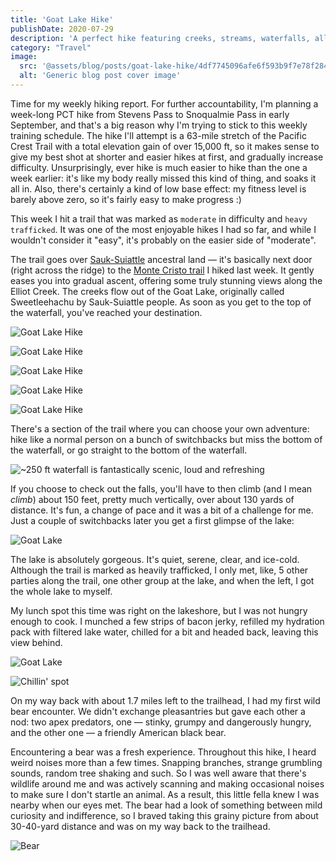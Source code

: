 ```yaml
---
title: 'Goat Lake Hike'
publishDate: 2020-07-29
description: 'A perfect hike featuring creeks, streams, waterfalls, all kinds of forests, from birch to brush to old growth, and the payoff is one of the most beautiful lakes out there.'
category: "Travel"
image:
  src: '@assets/blog/posts/goat-lake-hike/4df7745096afe6f593b9f7e78f28443e972c0637-1600x1200.jpg'
  alt: 'Generic blog post cover image'
---
```


Time for my weekly hiking report. For further accountability, I'm planning a week-long PCT hike from Stevens Pass to Snoqualmie Pass in early September, and that's a big reason why I'm trying to stick to this weekly training schedule. The hike I'll attempt is a 63-mile stretch of the Pacific Crest Trail with a total elevation gain of over 15,000 ft, so it makes sense to give my best shot at shorter and easier hikes at first, and gradually increase difficulty. Unsurprisingly, ever hike is much easier to hike than the one a week earlier: it's like my body really missed this kind of thing, and soaks it all in. Also, there's certainly a kind of low base effect: my fitness level is barely above zero, so it's fairly easy to make progress :)

This week I hit a trail that was marked as `moderate` in difficulty and `heavy trafficked`. It was one of the most enjoyable hikes I had so far, and while I wouldn't consider it "easy", it's probably on the easier side of "moderate".

The trail goes over [Sauk-Suiattle](https://en.wikipedia.org/wiki/Sauk-Suiattle_Indian_Tribe_of_Washington) ancestral land — it's basically next door (right across the ridge) to the [Monte Cristo trail](/blog/monte-cristo-ghost-town-trail/) I hiked last week. It gently eases you into gradual ascent, offering some truly stunning views along the Elliot Creek. The creeks flow out of the Goat Lake, originally called Sweetleehachu by Sauk-Suiattle people. As soon as you get to the top of the waterfall, you've reached your destination.

![Goat Lake Hike](assets/blog/posts/goat-lake-hike/385cd1d10b4b6c1a9aad6c8b8349f2dfadd3e283-1600x2134.jpg)

![Goat Lake Hike](assets/blog/posts/goat-lake-hike/e93998bc88929345c84228530b278481be204816-1600x2134.jpg)

![Goat Lake Hike](assets/blog/posts/goat-lake-hike/8b17b53fca6ef950ccacd57cd25014ef33d898fc-1600x1200.jpg)

![Goat Lake Hike](assets/blog/posts/goat-lake-hike/e2d3f320d085118c70716a826a8aa1f1553c8f55-1600x1200.jpg)

![Goat Lake Hike](assets/blog/posts/goat-lake-hike/ae7dfeaba7277a2e0b576cd32f74c9a0bdf83b3e-1600x2134.jpg)

There's a section of the trail where you can choose your own adventure: hike like a normal person on a bunch of switchbacks but miss the bottom of the waterfall, or go straight to the bottom of the waterfall.

![~250 ft waterfall is fantastically scenic, loud and refreshing](assets/blog/posts/goat-lake-hike/5a7a9fb1121a08419030e28dd330a655e9d7f60a-2000x920.jpg)

If you choose to check out the falls, you'll have to then climb (and I mean _climb_) about 150 feet, pretty much vertically, over about 130 yards of distance. It's fun, a change of pace and it was a bit of a challenge for me. Just a couple of switchbacks later you get a first glimpse of the lake:

![Goat Lake](assets/blog/posts/goat-lake-hike/6c1742352ea9a992d5da4df63d38a4bb9909e758-2000x1500.jpg)

The lake is absolutely gorgeous. It's quiet, serene, clear, and ice-cold. Although the trail is marked as heavily trafficked, I only met, like, 5 other parties along the trail, one other group at the lake, and when the left, I got the whole lake to myself.

My lunch spot this time was right on the lakeshore, but I was not hungry enough to cook. I munched a few strips of bacon jerky, refilled my hydration pack with filtered lake water, chilled for a bit and headed back, leaving this view behind.

![Goat Lake](assets/blog/posts/goat-lake-hike/5225601c82ab4b2f22af50d181f8652a40ff4e22-2000x1393.jpg)

![Chillin' spot](assets/blog/posts/goat-lake-hike/4df7745096afe6f593b9f7e78f28443e972c0637-1600x1200.jpg)

On my way back with about 1.7 miles left to the trailhead, I had my first wild bear encounter. We didn't exchange pleasantries but gave each other a nod: two apex predators, one — stinky, grumpy and dangerously hungry, and the other one — a friendly American black bear.

Encountering a bear was a fresh experience. Throughout this hike, I heard weird noises more than a few times. Snapping branches, strange grumbling sounds, random tree shaking and such. So I was well aware that there's wildlife around me and was actively scanning and making occasional noises to make sure I don't startle an animal. As a result, this little fella knew I was nearby when our eyes met. The bear had a look of something between mild curiosity and indifference, so I braved taking this grainy picture from about 30-40-yard distance and was on my way back to the trailhead.

![Bear](assets/blog/posts/goat-lake-hike/61dd5b5a6a55fc5e316b80c14d8084b29a723800-875x897.jpg)
